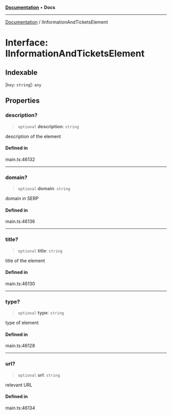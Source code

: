 [**Documentation**](../README.md) • **Docs**

***

[Documentation](../globals.md) / IInformationAndTicketsElement

# Interface: IInformationAndTicketsElement

## Indexable

 \[`key`: `string`\]: `any`

## Properties

### description?

> `optional` **description**: `string`

description of the element

#### Defined in

main.ts:46132

***

### domain?

> `optional` **domain**: `string`

domain in SERP

#### Defined in

main.ts:46136

***

### title?

> `optional` **title**: `string`

title of the element

#### Defined in

main.ts:46130

***

### type?

> `optional` **type**: `string`

type of element

#### Defined in

main.ts:46128

***

### url?

> `optional` **url**: `string`

relevant URL

#### Defined in

main.ts:46134
